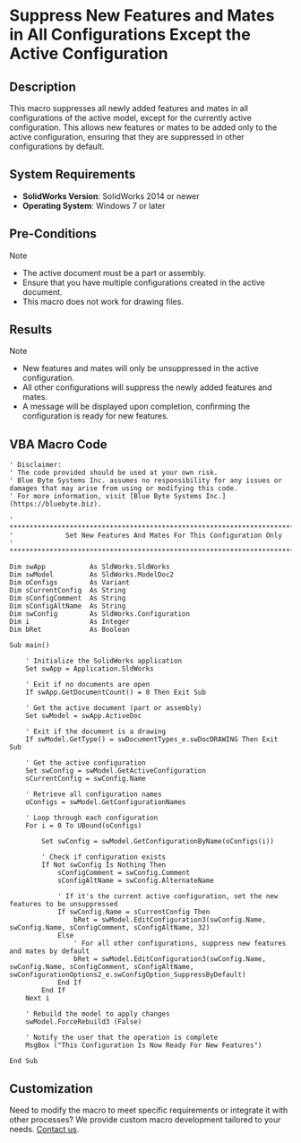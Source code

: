 # Suppress New Features and Mates in All Configurations Except the Active Configuration

## Description
This macro suppresses all newly added features and mates in all configurations of the active model, except for the currently active configuration. This allows new features or mates to be added only to the active configuration, ensuring that they are suppressed in other configurations by default.

## System Requirements
- **SolidWorks Version**: SolidWorks 2014 or newer
- **Operating System**: Windows 7 or later

## Pre-Conditions
> [!NOTE]
> - The active document must be a part or assembly.
> - Ensure that you have multiple configurations created in the active document.
> - This macro does not work for drawing files.

## Results
> [!NOTE]
> - New features and mates will only be unsuppressed in the active configuration.
> - All other configurations will suppress the newly added features and mates.
> - A message will be displayed upon completion, confirming the configuration is ready for new features.

## VBA Macro Code

```vbnet
' Disclaimer:
' The code provided should be used at your own risk.  
' Blue Byte Systems Inc. assumes no responsibility for any issues or damages that may arise from using or modifying this code.  
' For more information, visit [Blue Byte Systems Inc.](https://bluebyte.biz).

' ****************************************************************************** 
'             Set New Features And Mates For This Configuration Only             
' ****************************************************************************** 

Dim swApp           As SldWorks.SldWorks
Dim swModel         As SldWorks.ModelDoc2
Dim oConfigs        As Variant
Dim sCurrentConfig  As String
Dim sConfigComment  As String
Dim sConfigAltName  As String
Dim swConfig        As SldWorks.Configuration
Dim i               As Integer
Dim bRet            As Boolean

Sub main()

    ' Initialize the SolidWorks application
    Set swApp = Application.SldWorks
    
    ' Exit if no documents are open
    If swApp.GetDocumentCount() = 0 Then Exit Sub

    ' Get the active document (part or assembly)
    Set swModel = swApp.ActiveDoc

    ' Exit if the document is a drawing
    If swModel.GetType() = swDocumentTypes_e.swDocDRAWING Then Exit Sub

    ' Get the active configuration
    Set swConfig = swModel.GetActiveConfiguration
    sCurrentConfig = swConfig.Name

    ' Retrieve all configuration names
    oConfigs = swModel.GetConfigurationNames

    ' Loop through each configuration
    For i = 0 To UBound(oConfigs)

        Set swConfig = swModel.GetConfigurationByName(oConfigs(i))

        ' Check if configuration exists
        If Not swConfig Is Nothing Then
            sConfigComment = swConfig.Comment
            sConfigAltName = swConfig.AlternateName

            ' If it's the current active configuration, set the new features to be unsuppressed
            If swConfig.Name = sCurrentConfig Then
                bRet = swModel.EditConfiguration3(swConfig.Name, swConfig.Name, sConfigComment, sConfigAltName, 32)
            Else
                ' For all other configurations, suppress new features and mates by default
                bRet = swModel.EditConfiguration3(swConfig.Name, swConfig.Name, sConfigComment, sConfigAltName, swConfigurationOptions2_e.swConfigOption_SuppressByDefault)
            End If
        End If
    Next i

    ' Rebuild the model to apply changes
    swModel.ForceRebuild3 (False)

    ' Notify the user that the operation is complete
    MsgBox ("This Configuration Is Now Ready For New Features")

End Sub
```

## Customization
Need to modify the macro to meet specific requirements or integrate it with other processes? We provide custom macro development tailored to your needs. [Contact us](https://bluebyte.biz/contact).